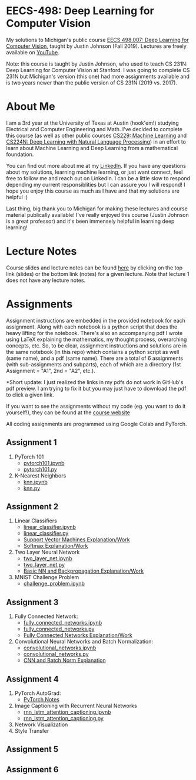 # EECS-498: Deep Learning for Computer Vision
My solutions to Michigan's public course [EECS 498.007: Deep Learning for Computer Vision](https://web.eecs.umich.edu/~justincj/teaching/eecs498/FA2019/schedule.html), taught by Justin Johnson (Fall 2019). Lectures are freely available on [YouTube](https://www.youtube.com/playlist?list=PL5-TkQAfAZFbzxjBHtzdVCWE0Zbhomg7r).

Note: this course is taught by Justin Johnson, who used to teach CS 231N: Deep Learning for Computer Vision at Stanford. I was going to complete CS 231N but Michigan's version (this one) had more assignments available and is two years newer than the public version of CS 231N (2019 vs. 2017). 

# About Me
I am a 3rd year at the University of Texas at Austin (hook'em!) studying Electrical and Computer Engineering and Math. I've decided to complete this course (as well as other public courses [CS229: Machine Learning](https://github.com/bensmidt/CS229-ML-Autumn-2018) and [CS224N: Deep Learning with Natural Language Processing](https://github.com/bensmidt/CS224N-Deep-Learning-NLP)) in an effort to learn about Machine Learning and Deep Learning from a mathematical foundation. 

You can find out more about me at my [LinkedIn](https://www.linkedin.com/in/benjamin-smidt/). If you have any questions about my solutions, learning machine learning, or just want connect, feel free to follow me and reach out on LinkedIn. I can be a little slow to respond depending my current responsiblities but I can assure you I will respond! I hope you enjoy this course as much as I have and that my solutions are helpful :)

Last thing, big thank you to Michigan for making these lectures and course material publically available! I've really enjoyed this course (Justin Johnson is a great professor) and it's been immensely helpful in learning deep learning!

# Lecture Notes

Course slides and lecture notes can be found [here](https://web.eecs.umich.edu/~justincj/teaching/eecs498/WI2022/schedule.html) by clicking on the top link (slides) or the bottom link (notes) for a given lecture. Note that lecture 1 does not have any lecture notes. 

# Assignments
Assignment instructions are embedded in the provided notebook for each assignment. Along with each notebook is a python script that does the heavy lifting for the notebook. There's also an accompanying pdf I wrote using LaTeX explaining the mathematics, my thought process, overarching concepts, etc. So, to be clear, assignment instructions and solutions are in the same notebook (in this repo) which contains a python script as well (same name), and a pdf (same name). There are a total of 6 assignments (with sub-assignments and subparts), each of which are a directory (1st Assignment = "A1", 2nd = "A2", etc.). 

*Short update: I just realized the links in my pdfs do not work in GitHub's pdf preview. I am trying to fix it but you may just have to download the pdf 
to click a given link. 

If you want to see the assignments without my code (eg. you want to do it yourself!), they can be found at the [course website](https://web.eecs.umich.edu/~justincj/teaching/eecs498/WI2022/)

All coding assignments are programmed using Google Colab and PyTorch. 

## Assignment 1
  1. PyTorch 101
      - [pytorch101.ipynb](https://github.com/bensmidt/EECS-498-DL-Computer-Vision/blob/main/A1/pytorch101.ipynb)
      - [pytorch101.py](https://github.com/bensmidt/EECS-498-DL-Computer-Vision/blob/main/A1/pytorch101.py)
  2. K-Nearest Neighbors 
      - [knn.ipynb](https://github.com/bensmidt/EECS-498-DL-Computer-Vision/blob/main/A1/knn.ipynb)
      - [knn.py](https://github.com/bensmidt/EECS-498-DL-Computer-Vision/blob/main/A1/knn.py)

## Assignment 2
   1. Linear Classifiers
      - [linear_classifier.ipynb](https://github.com/bensmidt/EECS-498-DL-Computer-Vision/blob/main/A2/linear_classifier.ipynb)
      - [linear_classifier.py](https://github.com/bensmidt/EECS-498-DL-Computer-Vision/blob/main/A2/linear_classifier.py)
      - [Support Vector Machines Explanation/Work](https://github.com/bensmidt/EECS-498-DL-Computer-Vision/blob/main/A2/A2-SVM.pdf)
      - [Softmax Explanation/Work](https://github.com/bensmidt/EECS-498-DL-Computer-Vision/blob/main/A2/A2-Softmax.pdf)
   2. Two Layer Neural Network
      - [two_layer_net.ipynb](https://github.com/bensmidt/EECS-498-DL-Computer-Vision/blob/main/A2/two_layer_net.ipynb)
      - [two_layer_net.py](https://github.com/bensmidt/EECS-498-DL-Computer-Vision/blob/main/A2/two_layer_net.py)
      - [Basic NN and Backpropagation Explanation/Work](https://github.com/bensmidt/EECS-498-DL-Computer-Vision/blob/main/A2/A2-Two-Layer-NN.pdf)
   3. MNIST Challenge Problem 
      - [challenge_problem.ipynb](https://github.com/bensmidt/EECS-498-DL-Computer-Vision/blob/main/A2/challenge_problem.ipynb)
  
## Assignment 3
  1. Fully Connected Network: 
      - [fully_connected_networks.ipynb](https://github.com/bensmidt/EECS-498-DL-Computer-Vision/blob/main/A3/fully_connected_networks.ipynb)
      - [fully_connected_networks.py](https://github.com/bensmidt/EECS-498-DL-Computer-Vision/blob/main/A3/fully_connected_networks.py)
      - [Fully Connected Networks Explanation/Work](https://github.com/bensmidt/EECS-498-DL-Computer-Vision/blob/main/A3/A3-Fully-Connected.pdf)
  2. Convolutional Neural Networks and Batch Normalization: 
      - [convolutional_networks.ipynb](https://github.com/bensmidt/EECS-498-DL-Computer-Vision/blob/main/A3/convolutional_networks.ipynb)
      - [convolutional_networks.py](https://github.com/bensmidt/EECS-498-DL-Computer-Vision/blob/main/A3/convolutional_networks.py)
      - [CNN and Batch Norm Explanation](https://github.com/bensmidt/EECS-498-DL-Computer-Vision/blob/main/A3/Conv-NN-Batch-Norm.pdf)

## Assignment 4
  1. PyTorch AutoGrad: 
      - [PyTorch Notes](https://github.com/bensmidt/EECS498-DL-Computer-Vision/blob/main/A4/PyTorch.md)
  2. Image Captioning with Recurrent Neural Networks
      - [rnn_lstm_attention_captioning.ipynb](https://github.com/bensmidt/EECS498-DL-Computer-Vision/blob/main/A4/rnn_lstm_attention_captioning.ipynb)
      - [rnn_lstm_attention_captioning.py](https://github.com/bensmidt/EECS498-DL-Computer-Vision/blob/main/A4/rnn_lstm_attention_captioning.py)
  3. Network Visualization
  4. Style Transfer

## Assignment 5

## Assignment 6
